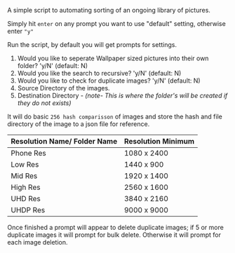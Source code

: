 A simple script to automating sorting of an ongoing library of pictures.

Simply hit `enter` on any prompt you want to use "default" setting, otherwise enter `"y"`

Run the script, by default you will get prompts for settings.
1. Would you like to seperate Wallpaper sized pictures into their own folder? 'y/N' (default: N)
2. Would you like the search to recursive? 'y/N' (default: N)
3. Would you like to check for duplicate images? 'y/N' (default: N)
4. Source Directory of the images.
5. Destination Directory - *(note- This is where the folder's will be created if they do not exists)*

It will do basic `256 hash comparisson` of images and store the hash and file directory of the image to a json file for reference.

| Resolution Name/ Folder Name | Resolution Minimum |
|------------------------------------|------------------------|
| Phone Res | 1080 x 2400 |
| Low Res  | 1440 x 900 |
| Mid Res | 1920 x 1400 |
| High Res | 2560 x 1600 |
| UHD Res | 3840 x 2160 |
| UHDP Res | 9000 x 9000 |

Once finished a prompt will appear to delete duplicate images; if 5 or more duplicate images it will prompt for bulk delete. Otherwise it will prompt for each image deletion.